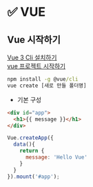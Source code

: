 # ✅ VUE
## Vue 시작하기 
[Vue 3 Cli 설치하기](https://v3.ko.vuejs.org/guide/installation.html#cli)  
[vue 프로젝트 시작하기](https://cli.vuejs.org/guide/creating-a-project.html#using-the-gui)
```cmd
npm install -g @vue/cli
vue create [새로 만들 폴더명]
```

* 기본 구성
```html
<div id="app">
  <h1>{{ message }}</h1>
</div>
```
```js
Vue.createApp({
  data(){
    return {
      message: 'Hello Vue'
    }
  }
}).mount('#app');
```
